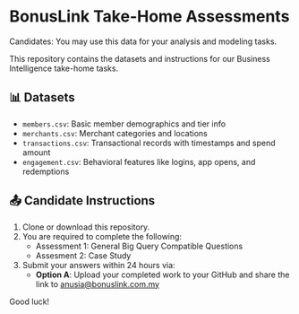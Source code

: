 
# BonusLink Take-Home Assessments
Candidates: You may use this data for your analysis and modeling tasks.

This repository contains the datasets and instructions for our Business Intelligence take-home tasks.

## 📊 Datasets
- `members.csv`: Basic member demographics and tier info
- `merchants.csv`: Merchant categories and locations
- `transactions.csv`: Transactional records with timestamps and spend amount
- `engagement.csv`: Behavioral features like logins, app opens, and redemptions

## 📤 Candidate Instructions
1. Clone or download this repository.
2. You are required to complete the following:
   - Assessment 1: General Big Query Compatible Questions 
   - Assesment 2: Case Study 
4. Submit your answers within 24 hours via: 
   - **Option A**: Upload your completed work to your GitHub and share the link to anusia@bonuslink.com.my
  


Good luck!

